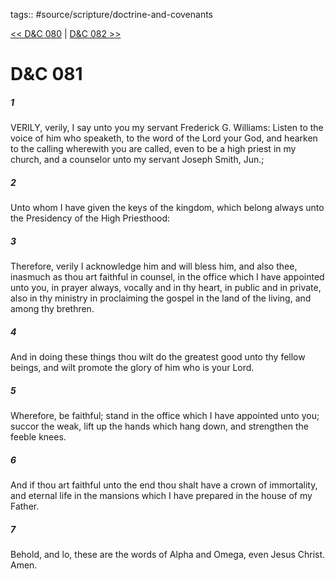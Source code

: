 tags:: #source/scripture/doctrine-and-covenants

[<< D&C 080](/Doctrine_and_Covenants/D&C_080.md) | [D&C 082 >>](/Doctrine_and_Covenants/D&C_082.md)

# D&C 081

##### 1

VERILY, verily, I say unto you my servant Frederick G. Williams: Listen to the voice of him who speaketh, to the word of the Lord your God, and hearken to the calling wherewith you are called, even to be a high priest in my church, and a counselor unto my servant Joseph Smith, Jun.;

##### 2

Unto whom I have given the keys of the kingdom, which belong always unto the Presidency of the High Priesthood:

##### 3

Therefore, verily I acknowledge him and will bless him, and also thee, inasmuch as thou art faithful in counsel, in the office which I have appointed unto you, in prayer always, vocally and in thy heart, in public and in private, also in thy ministry in proclaiming the gospel in the land of the living, and among thy brethren.

##### 4

And in doing these things thou wilt do the greatest good unto thy fellow beings, and wilt promote the glory of him who is your Lord.

##### 5

Wherefore, be faithful; stand in the office which I have appointed unto you; succor the weak, lift up the hands which hang down, and strengthen the feeble knees.

##### 6

And if thou art faithful unto the end thou shalt have a crown of immortality, and eternal life in the mansions which I have prepared in the house of my Father.

##### 7

Behold, and lo, these are the words of Alpha and Omega, even Jesus Christ. Amen.
